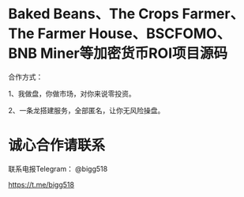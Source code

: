 # Baked Beans、The Crops Farmer、The Farmer House、BSCFOMO、BNB Miner等加密货币ROI项目源码

合作方式：

1、我做盘，你做市场，对你来说零投资。

2、一条龙搭建服务，全部匿名，让你无风险操盘。


# 诚心合作请联系

联系电报Telegram： @bigg518

https://t.me/bigg518


